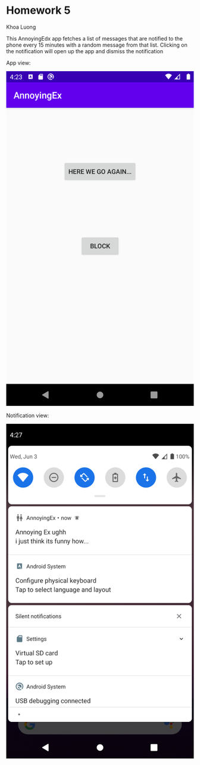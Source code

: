 # Homework 5

Khoa Luong

This AnnoyingEdx app fetches a list of messages that are notified to the phone every 15 minutes with a random message from that list. Clicking on the notification will open up the app and dismiss the notification


App view:

![Screenshot of music list view](img/app.png)

Notification view:

![Screenshot of music list view landscape](img/notification.png)
